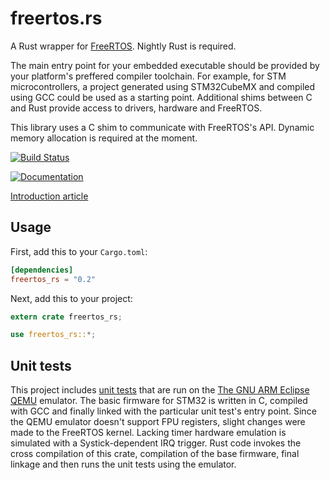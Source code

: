# freertos.rs

A Rust wrapper for [FreeRTOS](http://www.freertos.org/). Nightly Rust is required.

The main entry point for your embedded executable should be provided by your platform's preffered compiler toolchain. For example, for STM microcontrollers, a project generated using STM32CubeMX and compiled using GCC could be used as a starting point. Additional shims between C and Rust provide access to drivers, hardware and FreeRTOS.

This library uses a C shim to communicate with FreeRTOS's API. Dynamic memory allocation is required at the moment.

[![Build Status](https://travis-ci.org/hashmismatch/freertos.rs.svg?branch=master)](https://travis-ci.org/hashmismatch/freertos.rs)

[![Documentation](https://docs.rs/freertos_rs/badge.svg)](https://docs.rs/freertos_rs)

[Introduction article](http://www.hashmismatch.net/freertos-meets-rust/)

## Usage

First, add this to your `Cargo.toml`:

```toml
[dependencies]
freertos_rs = "0.2"
```

Next, add this to your project:

```rust
extern crate freertos_rs;

use freertos_rs::*;
```

## Unit tests

This project includes [unit tests](qemu_stm32_tests/src/) that are run on the [The GNU ARM Eclipse QEMU](http://gnuarmeclipse.github.io/qemu/) emulator. The basic firmware for STM32 is written in C, compiled with GCC and finally linked with the particular unit test's entry point. Since the QEMU emulator doesn't support FPU registers, slight changes were made to the FreeRTOS kernel. Lacking timer hardware emulation is simulated with a Systick-dependent IRQ trigger. Rust code invokes the cross compilation of this crate, compilation of the base firmware, final linkage and then runs the unit tests using the emulator.
